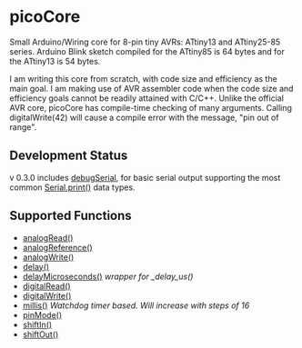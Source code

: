 # picoCore
Small Arduino/Wiring core for 8-pin tiny AVRs: ATtiny13 and ATtiny25-85 series.  Arduino Blink sketch compiled for the ATtiny85 is 64 bytes and for the ATtiny13 is 54 bytes.

I am writing this core from scratch, with code size and efficiency as the main goal.  I am making use of AVR assembler code when the code size and efficiency goals cannot be readily attained with C/C++.  Unlike the official AVR core, picoCore has compile-time checking of many arguments.  Calling digitalWrite(42) will cause a compile error with the message, "pin out of range". 


## Development Status
v 0.3.0 includes [debugSerial](https://github.com/nerdralph/debugSerial), for basic serial output supporting the most common [Serial.print()](https://www.arduino.cc/reference/en/language/functions/communication/serial/print) data types.

## Supported Functions
* [analogRead()](https://www.arduino.cc/en/Reference/AnalogRead)
* [analogReference()](https://www.arduino.cc/en/Reference/AnalogReference)
* [analogWrite()](https://www.arduino.cc/en/Reference/AnalogWrite)
* [delay()](https://www.arduino.cc/en/Reference/Delay)
* [delayMicroseconds()](https://www.arduino.cc/en/Reference/DelayMicroseconds)   *wrapper for _delay_us()*
* [digitalRead()](https://www.arduino.cc/en/Reference/DigitalRead)
* [digitalWrite()](https://www.arduino.cc/en/Reference/DigitalWrite)
* [millis()](https://www.arduino.cc/en/Reference/Millis)   *Watchdog timer based. Will increase with steps of 16*
* [pinMode()](https://www.arduino.cc/en/Reference/PinMode)
* [shiftIn()](https://www.arduino.cc/en/Reference/ShiftIn)
* [shiftOut()](https://www.arduino.cc/en/Reference/ShiftOut)

